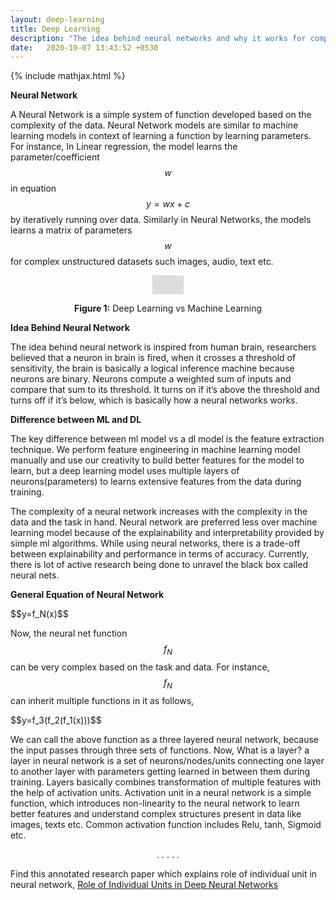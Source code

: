 ```yaml
---
layout: deep-learning
title: Deep Learning
description: "The idea behind neural networks and why it works for complex problems!"
date:   2020-10-07 13:43:52 +0530
---
```

{% include mathjax.html %}

**Neural Network**

A Neural Network is a simple system of function developed based on the complexity of the data.
Neural Network models are similar to machine learning models in context of learning a function by learning parameters.
For instance, In Linear regression, the model learns the parameter/coefficient $$w$$ in equation $$y=wx+c$$ by iteratively running over data.
Similarly in Neural Networks, the models learns a matrix of parameters $$w$$ for complex unstructured datasets such images,
audio, text etc.

<center>
<img src="{{site.url}}/assets/images/resnet/mlvsdl.png" style="zoom: 5%; background-color:#DCDCDC;"  width="1000" height="600" /><br>
<p><b>Figure 1:</b> Deep Learning vs Machine Learning</p> 
</center>

**Idea Behind Neural Network**

The idea behind neural network is inspired from human brain, researchers believed that a neuron in brain is fired,
when it crosses a threshold of sensitivity, the brain is basically a logical inference machine because neurons 
are binary. Neurons compute a weighted sum of inputs and compare that sum to its threshold. It turns on if 
it’s above the threshold and turns off if it’s below, which is basically how a neural networks works.

**Difference between ML and DL**

The key difference between ml model vs a dl model is the feature extraction technique. We perform feature
engineering in machine learning model manually and use our creativity to build better features for the model
to learn, but a deep learning model uses multiple layers of neurons(parameters) to learns extensive features from
the data during training.

The complexity of a neural network increases with the complexity in the data and the task in hand. Neural
network are preferred less over machine learning model because of the explainability and interpretability
provided by simple ml algorithms. While using neural networks, there is a trade-off between explainability 
and performance in terms of accuracy. Currently, there is lot of active research being done to unravel the
black box called neural nets.

**General Equation of Neural Network**

<p>$$y=f_N(x)$$</p>

Now, the neural net function $$f_N$$ can be very complex based on the task and data. For instance, $$f_N$$ can inherit 
multiple functions in it as follows,

<p>$$y=f_3(f_2(f_1(x)))$$</p>

We can call the above function as a three layered neural network, because the input passes through three sets of functions. Now, What is a layer? a layer in neural network is a set of neurons/nodes/units connecting one layer to another layer with parameters getting learned in between them during training.
Layers basically combines transformation of multiple features with the help of activation units. Activation unit in a neural network
is a simple function, which introduces non-linearity to the neural network to learn better features and understand complex 
structures present in data like images, texts etc. Common activation function includes Relu, tanh, Sigmoid etc.

<p align=center>. . . . .</p>

Find this annotated research paper which explains role of individual unit in neural network, [Role of Individual Units in Deep Neural Networks](https://github.com/Mayurji/Deep-Learning-Papers/tree/master/Investigate%20DNN)

